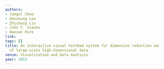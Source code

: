 ```yaml
---
authors:
- Jaegul Choo
- Hanseung Lee
- Zhicheng Liu
- John T. Stasko
- Haesun Park
link:
tags: []
title: An interactive visual testbed system for dimension reduction and clustering
  of large-scale high-dimensional data.
venue: Visualization and Data Analysis
year: 2013
---
```

